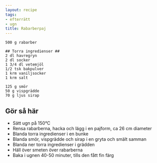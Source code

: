 ```yaml
---
layout: recipe
tags:
- efterrätt
- ugn
title: Rabarberpaj
---
```


```
500 g rabarber

## Torra ingredienser ##
2 dl havregryn
2 dl socker
1 3/4 dl vetemjöl
1/2 tsk bakpulver
1 krm vaniljsocker
1 krm salt

125 g smör
50 g vispgrädde
70 g ljus sirap
```

## Gör så här
* Sätt ugn på 150°C
* Rensa rabarberna, hacka och lägg i en pajform, ca 26 cm diameter
* Blanda torra ingredienser i en bunke
* Blanda smör, vispgrädde och sirap i en gryta och smält samman
* Blanda ner torra ingredienser i grädden
* Häll över smeten över rabarberna
* Baka i ugnen 40-50 minuter, tills den fått fin färg
